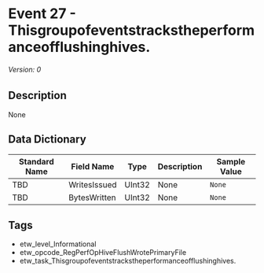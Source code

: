 # Event 27 - Thisgroupofeventstrackstheperformanceofflushinghives.
###### Version: 0

## Description
None

## Data Dictionary
|Standard Name|Field Name|Type|Description|Sample Value|
|---|---|---|---|---|
|TBD|WritesIssued|UInt32|None|`None`|
|TBD|BytesWritten|UInt32|None|`None`|

## Tags
* etw_level_Informational
* etw_opcode_RegPerfOpHiveFlushWrotePrimaryFile
* etw_task_Thisgroupofeventstrackstheperformanceofflushinghives.